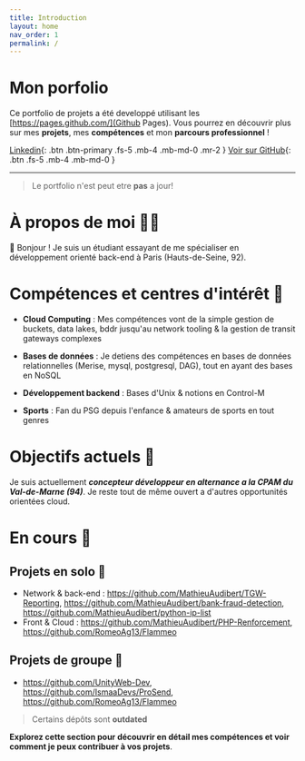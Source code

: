 ```yaml
---
title: Introduction
layout: home
nav_order: 1
permalink: /
---
```


# Mon porfolio

Ce portfolio de projets a été developpé utilisant les [https://pages.github.com/](Github Pages). 
Vous pourrez en découvrir plus sur mes **projets**, mes **compétences** et mon **parcours professionnel** !

[Linkedin](https://www.linkedin.com/in/mathieu-audibert-2b4763252/){: .btn .btn-primary .fs-5 .mb-4 .mb-md-0 .mr-2 }
[Voir sur GitHub](https://github.com/MathieuAudibert){: .btn .fs-5 .mb-4 .mb-md-0 }

---
> Le portfolio n'est peut etre **pas** a jour!

# À propos de moi 🙋‍♂️
👋 Bonjour ! Je suis un étudiant essayant de me spécialiser en développement orienté back-end à Paris (Hauts-de-Seine, 92).

# Compétences et centres d'intérêt 💭
- **Cloud Computing** : Mes compétences vont de la simple gestion de buckets, data lakes, bddr jusqu'au network tooling & la gestion de transit gateways complexes

- **Bases de données** : Je detiens des compétences en bases de données relationnelles (Merise, mysql, postgresql, DAG), tout en ayant des bases en NoSQL

- **Développement backend** : Bases d'Unix & notions en Control-M

- **Sports** : Fan du PSG depuis l'enfance & amateurs de sports en tout genres

# Objectifs actuels 🎯
Je suis actuellement ***concepteur développeur en alternance a la CPAM du Val-de-Marne (94)***. Je reste tout de même ouvert a d'autres opportunités orientées cloud.

# En cours 🧱
## Projets en solo 🧨
- Network & back-end : https://github.com/MathieuAudibert/TGW-Reporting, https://github.com/MathieuAudibert/bank-fraud-detection, https://github.com/MathieuAudibert/python-ip-list
- Front & Cloud : https://github.com/MathieuAudibert/PHP-Renforcement, https://github.com/RomeoAg13/Flammeo

## Projets de groupe 🔌
- https://github.com/UnityWeb-Dev, https://github.com/IsmaaDevs/ProSend, https://github.com/RomeoAg13/Flammeo

> Certains dépôts sont **outdated**

**Explorez cette section pour découvrir en détail mes compétences et voir comment je peux contribuer à vos projets**.

[Just the Docs]: https://just-the-docs.github.io/just-the-docs/
[GitHub Pages]: https://docs.github.com/en/pages
[README]: https://github.com/just-the-docs/just-the-docs-template/blob/main/README.md
[Jekyll]: https://jekyllrb.com
[GitHub Pages / Actions workflow]: https://github.blog/changelog/2022-07-27-github-pages-custom-github-actions-workflows-beta/
[use this template]: https://github.com/just-the-docs/just-the-docs-template/generate
